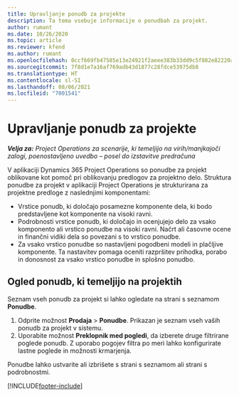 ```yaml
---
title: Upravljanje ponudb za projekte
description: Ta tema vsebuje informacije o ponudbah za projekt.
author: rumant
ms.date: 10/26/2020
ms.topic: article
ms.reviewer: kfend
ms.author: rumant
ms.openlocfilehash: 0ccf669fb47585e13e24921f2aeee383b33dd9c5f882e82220a906f9b73bfcc4
ms.sourcegitcommit: 7f8d1e7a16af769adb43d1877c28fdce53975db8
ms.translationtype: HT
ms.contentlocale: sl-SI
ms.lasthandoff: 08/06/2021
ms.locfileid: "7001541"
---
```

# <a name="manage-project-quotes"></a>Upravljanje ponudb za projekte

_**Velja za:** Project Operations za scenarije, ki temeljijo na virih/manjkajoči zalogi, poenostavljeno uvedbo – posel do izstavitve predračuna_

V aplikaciji Dynamics 365 Project Operations so ponudbe za projekt oblikovane kot pomoč pri oblikovanju predlogov za projektno delo. Struktura ponudbe za projekt v aplikaciji Project Operations je strukturirana za projektne predloge z naslednjimi komponentami:

  - Vrstice ponudb, ki določajo posamezne komponente dela, ki bodo predstavljene kot komponente na visoki ravni.
  - Podrobnosti vrstice ponudb, ki določajo in ocenjujejo delo za vsako komponento ali vrstico ponudbe na visoki ravni. Načrt ali časovne ocene in finančni vidiki dela so povezani s to vrstico ponudbe.
  - Za vsako vrstico ponudbe so nastavljeni pogodbeni modeli in plačljive komponente. Ta nastavitev pomaga oceniti razpršitev prihodka, porabo in donosnost za vsako vrstico ponudbe in splošno ponudbo.

## <a name="view-all-project-based-quotes"></a>Ogled ponudb, ki temeljijo na projektih

Seznam vseh ponudb za projekt si lahko ogledate na strani s seznamom **Ponudbe**. 

1. Odprite možnost **Prodaja** > **Ponudbe**. Prikazan je seznam vseh vaših ponudb za projekt v sistemu. 
2. Uporabite možnost **Preklopnik med pogledi**, da izberete druge filtrirane poglede ponudb. Z uporabo pogojev filtra po meri lahko konfigurirate lastne poglede in možnosti krmarjenja.

Ponudbe lahko ustvarite ali izbrišete s strani s seznamom ali strani s podrobnostmi.


[!INCLUDE[footer-include](../../includes/footer-banner.md)]